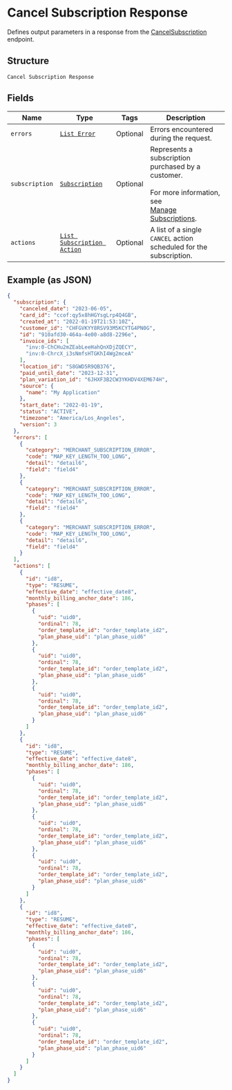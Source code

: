 
# Cancel Subscription Response

Defines output parameters in a response from the
[CancelSubscription](../../doc/api/subscriptions.md#cancel-subscription) endpoint.

## Structure

`Cancel Subscription Response`

## Fields

| Name | Type | Tags | Description |
|  --- | --- | --- | --- |
| `errors` | [`List Error`](../../doc/models/error.md) | Optional | Errors encountered during the request. |
| `subscription` | [`Subscription`](../../doc/models/subscription.md) | Optional | Represents a subscription purchased by a customer.<br><br>For more information, see<br>[Manage Subscriptions](https://developer.squareup.com/docs/subscriptions-api/manage-subscriptions). |
| `actions` | [`List Subscription Action`](../../doc/models/subscription-action.md) | Optional | A list of a single `CANCEL` action scheduled for the subscription. |

## Example (as JSON)

```json
{
  "subscription": {
    "canceled_date": "2023-06-05",
    "card_id": "ccof:qy5x8hHGYsgLrp4Q4GB",
    "created_at": "2022-01-19T21:53:10Z",
    "customer_id": "CHFGVKYY8RSV93M5KCYTG4PN0G",
    "id": "910afd30-464a-4e00-a8d8-2296e",
    "invoice_ids": [
      "inv:0-ChCHu2mZEabLeeHahQnXDjZQECY",
      "inv:0-ChrcX_i3sNmfsHTGKhI4Wg2mceA"
    ],
    "location_id": "S8GWD5R9QB376",
    "paid_until_date": "2023-12-31",
    "plan_variation_id": "6JHXF3B2CW3YKHDV4XEM674H",
    "source": {
      "name": "My Application"
    },
    "start_date": "2022-01-19",
    "status": "ACTIVE",
    "timezone": "America/Los_Angeles",
    "version": 3
  },
  "errors": [
    {
      "category": "MERCHANT_SUBSCRIPTION_ERROR",
      "code": "MAP_KEY_LENGTH_TOO_LONG",
      "detail": "detail6",
      "field": "field4"
    },
    {
      "category": "MERCHANT_SUBSCRIPTION_ERROR",
      "code": "MAP_KEY_LENGTH_TOO_LONG",
      "detail": "detail6",
      "field": "field4"
    },
    {
      "category": "MERCHANT_SUBSCRIPTION_ERROR",
      "code": "MAP_KEY_LENGTH_TOO_LONG",
      "detail": "detail6",
      "field": "field4"
    }
  ],
  "actions": [
    {
      "id": "id8",
      "type": "RESUME",
      "effective_date": "effective_date8",
      "monthly_billing_anchor_date": 186,
      "phases": [
        {
          "uid": "uid0",
          "ordinal": 78,
          "order_template_id": "order_template_id2",
          "plan_phase_uid": "plan_phase_uid6"
        },
        {
          "uid": "uid0",
          "ordinal": 78,
          "order_template_id": "order_template_id2",
          "plan_phase_uid": "plan_phase_uid6"
        },
        {
          "uid": "uid0",
          "ordinal": 78,
          "order_template_id": "order_template_id2",
          "plan_phase_uid": "plan_phase_uid6"
        }
      ]
    },
    {
      "id": "id8",
      "type": "RESUME",
      "effective_date": "effective_date8",
      "monthly_billing_anchor_date": 186,
      "phases": [
        {
          "uid": "uid0",
          "ordinal": 78,
          "order_template_id": "order_template_id2",
          "plan_phase_uid": "plan_phase_uid6"
        },
        {
          "uid": "uid0",
          "ordinal": 78,
          "order_template_id": "order_template_id2",
          "plan_phase_uid": "plan_phase_uid6"
        },
        {
          "uid": "uid0",
          "ordinal": 78,
          "order_template_id": "order_template_id2",
          "plan_phase_uid": "plan_phase_uid6"
        }
      ]
    },
    {
      "id": "id8",
      "type": "RESUME",
      "effective_date": "effective_date8",
      "monthly_billing_anchor_date": 186,
      "phases": [
        {
          "uid": "uid0",
          "ordinal": 78,
          "order_template_id": "order_template_id2",
          "plan_phase_uid": "plan_phase_uid6"
        },
        {
          "uid": "uid0",
          "ordinal": 78,
          "order_template_id": "order_template_id2",
          "plan_phase_uid": "plan_phase_uid6"
        },
        {
          "uid": "uid0",
          "ordinal": 78,
          "order_template_id": "order_template_id2",
          "plan_phase_uid": "plan_phase_uid6"
        }
      ]
    }
  ]
}
```

